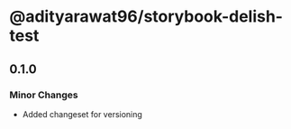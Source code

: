 # @adityarawat96/storybook-delish-test

## 0.1.0

### Minor Changes

- Added changeset for versioning
